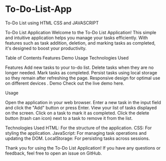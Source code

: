 # To-Do-List-App
To-Do List using HTML CSS and JAVASCRIPT


To-Do List Application
Welcome to the To-Do List Application! This simple and intuitive application helps you manage your tasks efficiently. With features such as task addition, deletion, and marking tasks as completed, it's designed to boost your productivity.

Table of Contents
Features
Demo
Usage
Technologies Used


Features
Add new tasks to your to-do list.
Delete tasks when they are no longer needed.
Mark tasks as completed.
Persist tasks using local storage so they remain after refreshing the page.
Responsive design for optimal use on different devices
.
Demo
Check out the live demo here.

Usage

Open the application in your web browser.
Enter a new task in the input field and click the "Add" button or press Enter.
View your list of tasks displayed on the screen.
Click on a task to mark it as completed.
Click the delete button (trash can icon) next to a task to remove it from the list.


Technologies Used
HTML: For the structure of the application.
CSS: For styling the application.
JavaScript: For managing task operations and updating the DOM.
LocalStorage: For persisting tasks across sessions.


Thank you for using the To-Do List Application! If you have any questions or feedback, feel free to open an issue on GitHub.
